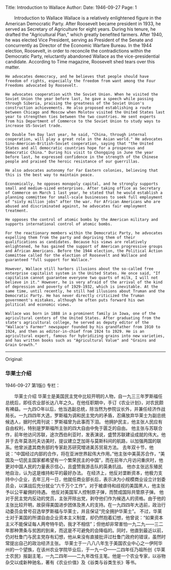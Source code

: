 Title: Introduction to Wallace
Author:
Date: 1946-09-27
Page: 1

　　Introduction to Wallace
    Wallace is a relatively enlightened figure in the American Democratic Party. After Roosevelt became president in 1933, he served as Secretary of Agriculture for eight years. During his tenure, he drafted the "Agricultural Plan," which greatly benefited farmers. After 1940, he was elected Vice President, serving as President of the Senate and concurrently as Director of the Economic Warfare Bureau. In the 1944 election, Roosevelt, in order to reconcile the contradictions within the Democratic Party, reluctantly abandoned Wallace as the vice-presidential candidate. According to Time magazine, Roosevelt shed tears over this matter.

    He advocates democracy, and he believes that people should have freedom of rights, especially the freedom from want among the Four Freedoms advocated by Roosevelt.

    He advocates cooperation with the Soviet Union. When he visited the Soviet Union the year before last, he gave a speech while passing through Siberia, praising the greatness of the Soviet Union's construction achievements. He also proposed establishing a route between Chicago and Moscow when Molotov visited the United States last year to strengthen ties between the two countries. He sent experts from his Department of Commerce to the Soviet Union to study ways to increase US-Soviet trade.

    On Double Ten Day last year, he said, "China, through internal cooperation, will play a great role in the Asian world." He advocates Sino-American-British-Soviet cooperation, saying that "the United States and all democratic countries hope for a prosperous and democratic China." During his visit to Chongqing in June the year before last, he expressed confidence in the strength of the Chinese people and praised the heroic resistance of our guerrillas.

    He also advocates autonomy for Far Eastern colonies, believing that this is the best way to maintain peace.

    Economically, he opposes monopoly capital, and he strongly supports small and medium-sized enterprises. After taking office as Secretary of Commerce on March 1 last year, he stated that he would establish a planning committee for small-scale businesses to seek full employment of "sixty million jobs" after the war. For African Americans who are abused and discriminated against, he advocates fair employment treatment.

    He opposes the control of atomic bombs by the American military and supports international control of atomic bombs.

    For the reactionary members within the Democratic Party, he advocates expelling them from the party and depriving them of their qualifications as candidates. Because his views are relatively enlightened, he has gained the support of American progressive groups and African Americans. Before the 1944 election, the Political Action Committee called for the election of Roosevelt and Wallace and guaranteed "full support for Wallace."

    However, Wallace still harbors illusions about the so-called free enterprise capitalist system in the United States. He once said, "If capitalism cannot guarantee everyone two quarts of milk, I will not believe in it." However, he is very afraid of the arrival of the kind of depression and poverty of 1929-1932, which is inevitable. At the same time, until recently, he still had illusions about Truman and the Democratic Party. He has never directly criticized the Truman government's mistakes, although he often puts forward his own political and economic views.

    Wallace was born in 1888 in a prominent family in Iowa, one of the agricultural centers of the United States. After graduating from the state's agricultural college, he served as deputy editor of the "Wallace's Farmer" newspaper founded by his grandfather from 1910 to 1924, and then as editor-in-chief from 1924 to 1929. He is an agricultural expert, famous for hybridizing grains into new varieties, and has written books such as "Agricultural Value" and "Grains and Grain Growth."



<hr /> 

Original: 


### 华莱士介绍

1946-09-27
第1版()
专栏：

　　华莱士介绍
    华莱士是美国民主党中比较开明的人物，自一九三三年罗斯福任总统后，即任农业部长达八年之久。在他任职期中，手订《农业计划》，对农民颇有裨益。一九四○年以后，他当选副总统，除当然为参院议长外，并兼任经济作战局长。一九四四年大选，罗斯福为调和民主党内的矛盾，忍痛放弃华莱士为副总统候选人，据时代周刊说：罗斯福曾为此事而下泪。
    他拥护民主，他主张人民应有自由权利，特别是罗斯福所主张的四大自由中免于匮乏的自由。
    他主张与苏联合作，前年他访问苏联，途次西伯利亚时，发表演说，盛赞苏联建设成就的伟大。他并于去年莫洛托夫访美时，提议建立芝加哥与莫斯科间的航路，以加强两国的联系。他曾派遣其商务部的专家赴苏研究增进美苏贸易方法。
    去年双十节，他说：“中国经过内部的合作，将在亚洲世界起伟大作用。”他主张中美英苏合作，“美国及一切民主国家都希望有一个繁荣民主的中国”，而在前年六月访问重庆时，他更对中国人民的力量表示信心，且盛赞我游击队的英勇抗战。
    他亦主张远东殖民地自治，认为这是维持和平的最好办法。
    在经济上，他反对垄断资本，他极力支持中小企业，去年三月一日，他就任商业部长后，表示决为小规模商业设立计划委员会，以谋战后充分就业“六千万个工作”。对于被虐待和歧视的美国黑人，他主张予以公平雇佣的待遇。
    他反对美国军人控制原子弹，而赞成国际共管原子弹。
    他对于民主党内反动的党员，主张开除出党，剥夺他们作为候选人的资格。由于他的主张比较开明，故获得美国进步团体及黑人的支持。在一九四四年大选前，政治行动委员会曾号召选举罗斯福与华莱士，并且保证“完全拥护华莱士”。
    不过，华莱士对于美国的所谓自由企业资本主义制度，却仍然抱着幻想，他曾说：“如果资本主义不能保证每人两夸特牛奶，我才不相信”；但他却非常害怕一九二九——三二年那种萧条与贫困的到来，而这是不可避免的会降临的。同时，他直到最近以前，仍对杜鲁门与民主党存有幻想，他从来没有直接批评过杜鲁门政府的错误，虽然时常提出自己的政治经济主张。
    华莱士于一八八八年生于美国农业中心之一伊阿华州的一个望族，在该州农业学院毕业后，于一九一○——二四年任乃祖所创《华莱士农民》报副主笔，一九二四年——二九年改任主笔。他是一个农业专家，以谷物杂交以成新种驰名，著有《农业价值》及《谷类与谷类生长》等书。
